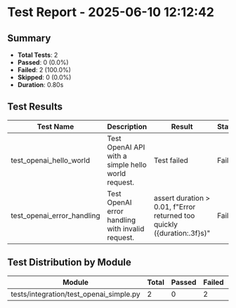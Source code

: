 # Test Report - 2025-06-10 12:12:42

## Summary
- **Total Tests**: 2
- **Passed**: 0 (0.0%)
- **Failed**: 2 (100.0%)
- **Skipped**: 0 (0.0%)
- **Duration**: 0.80s

## Test Results

| Test Name | Description | Result | Status | Duration | Timestamp | Error Message |
|-----------|-------------|--------|--------|----------|-----------|---------------|
| test_openai_hello_world | Test OpenAI API with a simple hello world request. | Test failed | Fail | 0.364s | 2025-06-10 12:12:43 | ../../../.venv/lib/python3.11/site-packages/litellm/llms/openai/openai.py:801: in acompletion     he... |
| test_openai_error_handling | Test OpenAI error handling with invalid request. | assert duration > 0.01, f"Error returned too quickly ({duration:.3f}s)" | Fail | 0.003s | 2025-06-10 12:12:43 | tests/integration/test_openai_simple.py:92: in test_openai_error_handling     assert duration > 0.01... |

## Test Distribution by Module

| Module | Total | Passed | Failed | Skipped |
|--------|-------|--------|--------|---------|
| tests/integration/test_openai_simple.py | 2 | 0 | 2 | 0 |